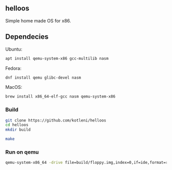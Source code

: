 ## helloos
Simple home made OS for x86.

## Dependecies

Ubuntu:
```bash
apt install qemu-system-x86 gcc-multilib nasm
```

Fedora:
```bash
dnf install qemu glibc-devel nasm
```

MacOS:
```bash
brew install x86_64-elf-gcc nasm qemu-system-x86
```

### Build
```bash
git clone https://github.com/kotleni/helloos
cd helloos
mkdir build

make
```

### Run on qemu
```bash
qemu-system-x86_64 -drive file=build/floppy.img,index=0,if=ide,format=raw -kernel build/kernel
```